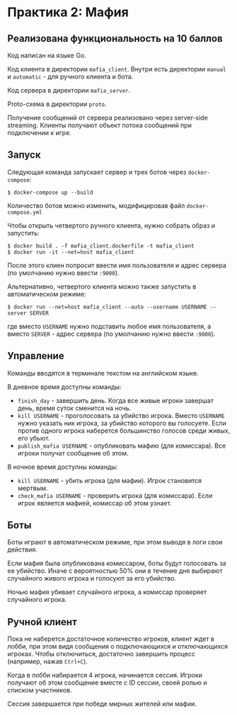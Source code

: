 # Практика 2: Мафия

## Реализована функциональность на 10 баллов

Код написан на языке Go.

Код клиента в директории `mafia_client`. Внутри есть директории `manual` и `automatic` - для ручного клиента и бота.

Код сервера в директории `mafia_server`.

Proto-схема в директории `proto`.

Получение сообщений от сервера реализовано через server-side streaming. Клиенты получают объект потока сообщений при подключении к игре.

## Запуск
Следующая команда запускает сервер и трех ботов через `docker-compose`:
```shell
$ docker-compose up --build
```
Количество ботов можно изменить, модифицировав файл `docker-compose.yml`

Чтобы открыть четвертого ручного клиента, нужно собрать образ и запустить:
```shell
$ docker build . -f mafia_client.dockerfile -t mafia_client
$ docker run -it --net=host mafia_client
```

После этого клиен попросит ввести имя пользователя и адрес сервера (по умолчанию нужно ввести `:9000`).

Альтернативно, четвертого клиента можно также запустить в автоматическом режиме:
```shell
$ docker run --net=host mafia_client --auto --username USERNAME --server SERVER
```
где вместо `USERNAME` нужно подставить любое имя пользователя, а вместо `SERVER` - адрес сервера (по умолчанию нужно ввести `:9000`).

## Управление

Команды вводятся в терминале текстом на английском языке.

В дневное время доступны команды:
- `finish_day` - завершить день. Когда все живые игроки завершат день, время суток сменится на ночь.
- `kill USERNAME` - проголосовать за убийство игрока. Вместо `USERNAME` нужно указать ник игрока, за убийство которого вы голосуете. Если против одного игрока наберется большинство голосов среди живых, его убьют.
- `publish_mafia USERNAME` - опубликовать мафию (для комиссара). Все игроки получат сообщение об этом.

В ночное время доступны команды:
- `kill USERNAME` - убить игрока (для мафии). Игрок становится мертвым.
- `check_mafia USERNAME` - проверить игрока (для комиссара). Если игрок является мафией, комиссар об этом узнает.

## Боты

Боты играют в автоматическом режиме, при этом выводя в логи свои действия.

Если мафия была опубликована комиссаром, боты будут голосовать за ее убийство. Иначе с вероятностью 50% они в течение дня выбирают случайного живого игрока и голосуют за его убийство.

Ночью мафия убивает случайного игрока, а комиссар проверяет случайного игрока.

## Ручной клиент

Пока не наберется достаточное количество игроков, клиент ждет в лобби, при этом видя сообщения о подключающихся и отключающихся игроках. Чтобы отключиться, достаточно завершить процесс (например, нажав `Ctrl+C`).

Когда в лобби набирается 4 игрока, начинается сессия. Игроки получают об этом сообщение вместе с ID сессии, своей ролью и списком участников.

Сессия завершается при победе мирных жителей или мафии.
